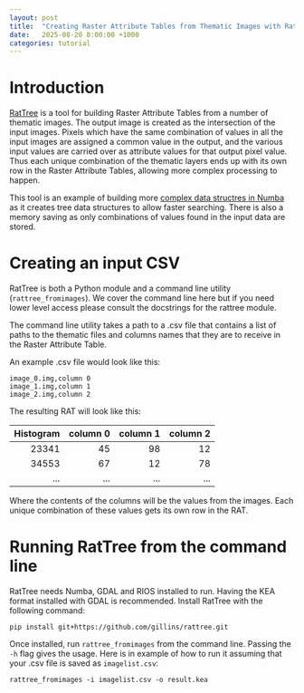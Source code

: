 ```yaml
---
layout: post
title:  "Creating Raster Attribute Tables from Thematic Images with RatTree"
date:   2025-08-20 8:00:00 +1000
categories: tutorial
---
```


# Introduction

[RatTree](https://github.com/gillins/rattree) is a tool for building Raster Attribute Tables 
from a number of thematic images. The output image is
created as the intersection of the input images. Pixels which have the same combination of values in all
the input images are assigned a common value in the output, and the various input values are carried
over as attribute values for that output pixel value. Thus each unique combination of the thematic layers
ends up with its own row in the Raster Attribute Tables, allowing more complex processing to happen.

This tool is an example of building more [complex data structres in Numba](../07/numbastruct.html) 
as it creates tree data structures to allow faster searching. There is also a memory saving as only
combinations of values found in the input data are stored.

# Creating an input CSV

RatTree is both a Python module and a command line utility (`rattree_fromimages`). 
We cover the command line here but if you need lower level access please consult 
the docstrings for the rattree module.

The command line utility takes a path to a .csv file that contains a list of paths to the
thematic files and columns names that they are to receive in the Raster Attribute Table.

An example .csv file would look like this:

```
image_0.img,column 0
image_1.img,column 1
image_2.img,column 2
```

The resulting RAT will look like this:

| Histogram | column 0 | column 1 | column 2 |
-----------:|---------:|---------:|---------:|
| 23341 | 45 | 98 | 12 |
| 34553 | 67 | 12 | 78 |
|   ... | ... | ... | ... |

Where the contents of the columns will be the values from the images. Each unique combination
of these values gets its own row in the RAT.

# Running RatTree from the command line

RatTree needs Numba, GDAL and RIOS installed to run. Having the KEA format installed with GDAL is recommended.
Install RatTree with the following command:

```
pip install git+https://github.com/gillins/rattree.git
```

Once installed, run `rattree_fromimages` from the command line. Passing the `-h` flag gives
the usage. Here is in example of how to run it assuming that your .csv file is saved as
`imagelist.csv`:

```
rattree_fromimages -i imagelist.csv -o result.kea
```

